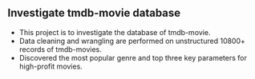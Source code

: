 ## Investigate tmdb-movie database

- This project is to investigate the database of tmdb-movie.
- Data cleaning and wrangling are performed on unstructured 10800+ records of tmdb-movies.
- Discovered the most popular genre and top three key parameters for high-profit movies.
